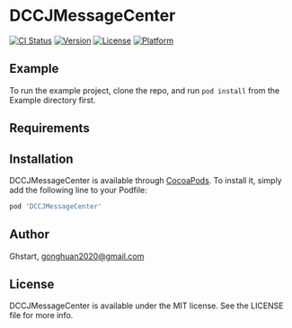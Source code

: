 # DCCJMessageCenter

[![CI Status](https://img.shields.io/travis/Ghstart/DCCJMessageCenter.svg?style=flat)](https://travis-ci.org/Ghstart/DCCJMessageCenter)
[![Version](https://img.shields.io/cocoapods/v/DCCJMessageCenter.svg?style=flat)](https://cocoapods.org/pods/DCCJMessageCenter)
[![License](https://img.shields.io/cocoapods/l/DCCJMessageCenter.svg?style=flat)](https://cocoapods.org/pods/DCCJMessageCenter)
[![Platform](https://img.shields.io/cocoapods/p/DCCJMessageCenter.svg?style=flat)](https://cocoapods.org/pods/DCCJMessageCenter)

## Example

To run the example project, clone the repo, and run `pod install` from the Example directory first.

## Requirements

## Installation

DCCJMessageCenter is available through [CocoaPods](https://cocoapods.org). To install
it, simply add the following line to your Podfile:

```ruby
pod 'DCCJMessageCenter'
```

## Author

Ghstart, gonghuan2020@gmail.com

## License

DCCJMessageCenter is available under the MIT license. See the LICENSE file for more info.

